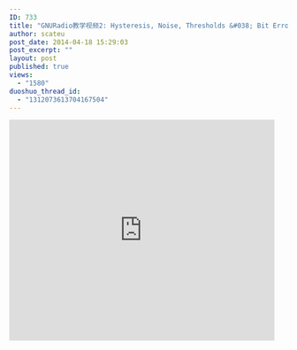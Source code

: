 ```yaml
---
ID: 733
title: "GNURadio教学视频2: Hysteresis, Noise, Thresholds &#038; Bit Error Rate'"
author: scateu
post_date: 2014-04-18 15:29:03
post_excerpt: ""
layout: post
published: true
views:
  - "1580"
duoshuo_thread_id:
  - "1312073613704167504"
---
```

<iframe src="http://www.tudou.com/programs/view/html5embed.action?type=0&code=03SG3bmF5jQ&lcode=&resourceId=365568264_06_05_99" allowtransparency="true" scrolling="no" border="0" frameborder="0" style="width:480px;height:400px;"></iframe>
